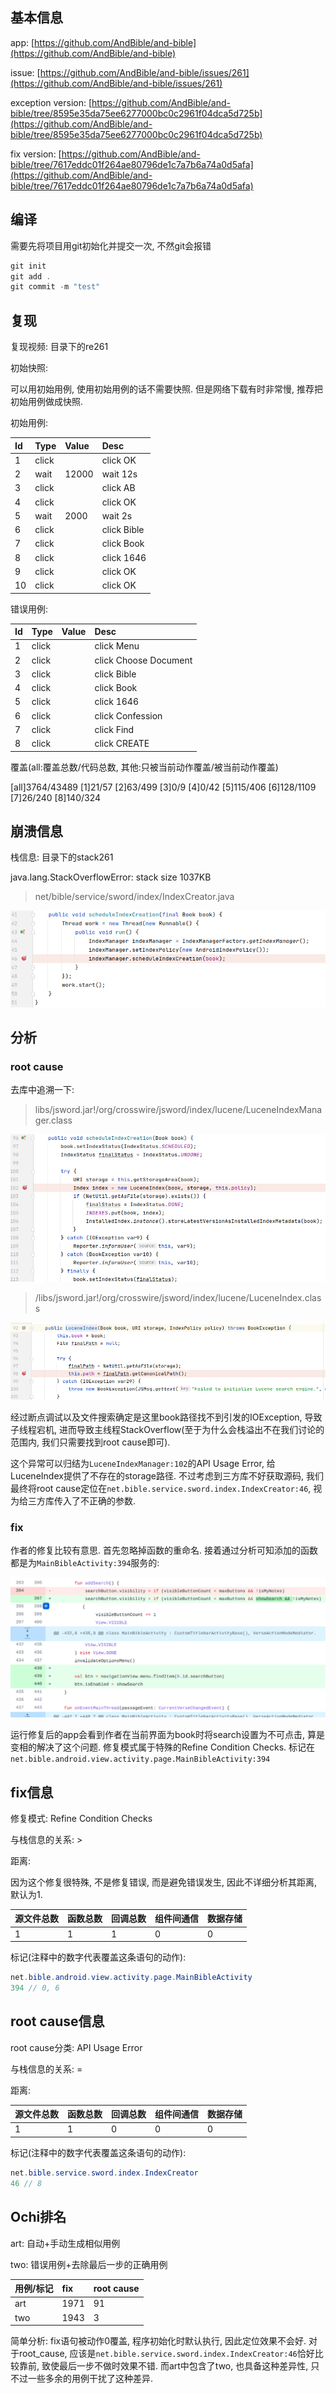 ## 基本信息

app: [https://github.com/AndBible/and-bible](https://github.com/AndBible/and-bible)

issue: [https://github.com/AndBible/and-bible/issues/261](https://github.com/AndBible/and-bible/issues/261)

exception version: [https://github.com/AndBible/and-bible/tree/8595e35da75ee6277000bc0c2961f04dca5d725b](https://github.com/AndBible/and-bible/tree/8595e35da75ee6277000bc0c2961f04dca5d725b)

fix version: [https://github.com/AndBible/and-bible/tree/7617eddc01f264ae80796de1c7a7b6a74a0d5afa](https://github.com/AndBible/and-bible/tree/7617eddc01f264ae80796de1c7a7b6a74a0d5afa)

## 编译

需要先将项目用git初始化并提交一次, 不然git会报错

```dart
git init
git add .
git commit -m "test"
```
## 复现

复现视频: 目录下的re261

初始快照:

可以用初始用例, 使用初始用例的话不需要快照. 但是网络下载有时非常慢, 推荐把初始用例做成快照.

初始用例:

|Id|Type|Value|Desc|
|:----|:----|:----|:----|
|1|click|    |click OK|
|2|wait|12000|wait 12s|
|3|click|    |click AB|
|4|click|    |click OK|
|5|wait|2000|wait 2s|
|6|click|    |click Bible|
|7|click|    |click Book|
|8|click|    |click 1646|
|9|click|    |click OK|
|10|click|    |click OK|

错误用例:

|Id|Type|Value|Desc|
|:----|:----|:----|:----|
|1|click|    |click Menu|
|2|click|    |click Choose Document|
|3|click|    |click Bible|
|4|click|    |click Book|
|5|click|    |click 1646|
|6|click|    |click Confession|
|7|click|    |click Find|
|8|click|    |click CREATE|

覆盖(all:覆盖总数/代码总数, 其他:只被当前动作覆盖/被当前动作覆盖)

[all]3764/43489 [1]21/57 [2]63/499 [3]0/9 [4]0/42 [5]115/406 [6]128/1109 [7]26/240 [8]140/324

## 崩溃信息

栈信息: 目录下的stack261

java.lang.StackOverflowError: stack size 1037KB

> net/bible/service/sword/index/IndexCreator.java

![image-20220303195326185](README.assets/image-20220303195326185.png)

## 分析

### root cause

去库中追溯一下:

> libs/jsword.jar!/org/crosswire/jsword/index/lucene/LuceneIndexManager.class

![image-20220303195337906](README.assets/image-20220303195337906.png)

> /libs/jsword.jar!/org/crosswire/jsword/index/lucene/LuceneIndex.class

![image-20220303195343163](README.assets/image-20220303195343163.png)

经过断点调试以及文件搜索确定是这里book路径找不到引发的IOException, 导致子线程宕机, 进而导致主线程StackOverflow(至于为什么会栈溢出不在我们讨论的范围内, 我们只需要找到root cause即可). 

这个异常可以归结为`LuceneIndexManager:102`的API Usage Error, 给LuceneIndex提供了不存在的storage路径. 不过考虑到三方库不好获取源码, 我们最终将root cause定位在`net.bible.service.sword.index.IndexCreator:46`, 视为给三方库传入了不正确的参数.

### fix

作者的修复比较有意思. 首先忽略掉函数的重命名. 接着通过分析可知添加的函数都是为`MainBibleActivity:394`服务的:

![image-20220406222949512](README.assets/image-20220406222949512.png)

运行修复后的app会看到作者在当前界面为book时将search设置为不可点击, 算是变相的解决了这个问题. 修复模式属于特殊的Refine Condition Checks. 标记在`net.bible.android.view.activity.page.MainBibleActivity:394`

## fix信息

修复模式: Refine Condition Checks

与栈信息的关系: >

距离:

因为这个修复很特殊, 不是修复错误, 而是避免错误发生, 因此不详细分析其距离, 默认为1.

|源文件总数|函数总数|回调总数|组件间通信|数据存储|
|:----|:----|:----|:----|:----|
|1|1|1|0|0|

标记(注释中的数字代表覆盖这条语句的动作):

```java
net.bible.android.view.activity.page.MainBibleActivity
394 // 0, 6
```
## root cause信息

root cause分类: API Usage Error

与栈信息的关系: =

距离:

|源文件总数|函数总数|回调总数|组件间通信|数据存储|
|:----|:----|:----|:----|:----|
|1|1|0|0|0|

标记(注释中的数字代表覆盖这条语句的动作):

```java
net.bible.service.sword.index.IndexCreator
46 // 8
```
## Ochi排名

art: 自动+手动生成相似用例

two: 错误用例+去除最后一步的正确用例

|用例/标记|fix|root cause|
|:----|:----|:----|
|art|1971|91|
|two|1943|3|

简单分析: fix语句被动作0覆盖, 程序初始化时默认执行, 因此定位效果不会好. 对于root_cause, 应该是`net.bible.service.sword.index.IndexCreator:46`恰好比较靠前, 致使最后一步不做时效果不错. 而art中包含了two, 也具备这种差异性, 只不过一些多余的用例干扰了这种差异.


